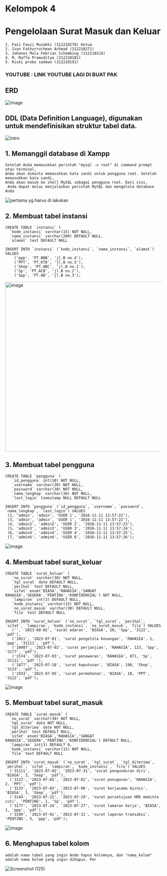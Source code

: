 # Kelompok 4
# Pengelolaan Surat Masuk dan Keluar
```
1. Faiz Fauzi Muzakki (312210278) Ketua
2. Ivan Fathurrochman Achmad (312210271)
3. Johanes Mula Febrian Sihombing (312210224)
4. M. Raffa Pramuditya (312210181)
5. Riski probo sadewo (312210191)
```
### YOUTUBE : LINK YOUTUBE LAGI DI BUAT PAK

## ERD
![image](https://github.com/riskibowo/kelompok-4/assets/115862112/6422e334-85cd-40ea-b491-9bd2e6f4a402)

## DDL (Data Definition Language), digunakan untuk mendefinisikan struktur tabel data.
![intro](https://github.com/riskibowo/kelompok-4/assets/115862112/ed983310-9ad2-4093-9395-e139c0b779bb)
## 1. Memanggil database di Xampp
```
Setelah Anda memasukkan perintah "mysql -u root" di command prompt atau terminal,
Anda akan diminta memasukkan kata sandi untuk pengguna root. Setelah memasukkan kata sandi,
Anda akan masuk ke shell MySQL sebagai pengguna root. Dari sini,
 Anda dapat mulai menjalankan perintah MySQL dan mengelola database Anda
```

![pertama yg harus di lakukan](https://github.com/riskibowo/kelompok-4/assets/115862112/278b12c5-07ce-4f92-907c-58164c76852c)

## 2. Membuat tabel instansi
```
CREATE TABLE `instansi` (
  `kode_instansi` varchar(15) NOT NULL,
  `nama_instansi` varchar(200) DEFAULT NULL,
  `alamat` text DEFAULT NULL
```

```
INSERT INTO `instansi` (`kode_instansi`, `nama_instansi`, `alamat`) VALUES
    ('ppp', 'PT.BBB', 'jl.B no.4'),
    ('PPT', 'PT.KTD', 'jl.B no.5'),
    ('Skep', 'PT.ABC', 'jl.B no.1'),
    ('Sp', 'PT.ACB', 'jl.B no.2'),
    ('Spp', 'PT.AB', 'jl.B no.3');
```

<img width="546" alt="image" src="https://github.com/riskibowo/kelompok-4/assets/115862112/0038eab4-eaa8-425e-90c5-b808ee8594b4">

## 3. Membuat tabel pengguna
```
CREATE TABLE `pengguna` (
   `id_pengguna` int(10) NOT NULL,
   `username` varchar(30) NOT NULL,
   `password` varchar(30) NOT NULL,
   `nama_lengkap` varchar(30) NOT NULL,
   `last_login` timestamp NULL DEFAULT NULL
  ```

  ```
INSERT INTO `pengguna` (`id_pengguna`, `username`, `password`, `nama_lengkap`, `last_login`) VALUES
   (1, 'admin', 'admin', 'USER 1', '2016-11-11 13:57:22'),
   (3, 'admin', 'admin', 'USER 1', '2016-11-11 13:57:22'),
   (4, 'admin2', 'admin2', 'USER 2', '2016-11-11 13:57:23'),
   (5, 'admin3', 'admin3', 'USER 3', '2016-11-11 13:57:24'),
   (6, 'admin4', 'admin4', 'USER 4', '2016-11-11 13:57:25'),
   (7, 'admin6', 'admin6', 'USER 6', '2016-11-11 13:57:26');
```

![image](https://github.com/riskibowo/kelompok-4/assets/115862112/93cf10c1-a1b2-45b2-ad74-0b77a05184c9)

## 4. Membuat tabel surat_keluar
```
CREATE TABLE `surat_keluar` (
   `no_surat` varchar(30) NOT NULL,
   `tgl_surat` date DEFAULT NULL,
   `perihal` text DEFAULT NULL,
   `sifat` enum('BIASA','RAHASIA','SANGAT RAHASIA','SEGERA','PENTING','KONFIDENSIAL') NOT NULL,
   `lampiran` int(3) DEFAULT NULL,
   `kode_instansi` varchar(15) NOT NULL,
   `no_surat_masuk` varchar(30) DEFAULT NULL,
   `file` text DEFAULT NULL
```

```
INSERT INTO `surat_keluar` (`no_surat`, `tgl_surat`, `perihal`, `sifat`, `lampiran`, `kode_instansi`, `no_surat_masuk`, `file`) VALUES
   ('', '2023-08-02', 'surat edaran', 'BIASA', 10, 'Spp', '3122', 'pdf'),
   ('1011', '2023-07-01', 'surat pengelola keuangan', 'RAHASIA', 1, 'ppp', '31111', 'pdf'),
   ('10987', '2023-07-02', 'surat perjanjian', 'RAHASIA', 123, 'Spp', '3177', 'pdf'),
   ('1574', '2023-07-03', 'surat penawaran', 'RAHASIA', 871, 'Sp', '31111', 'pdf '),
   ('1877', '2023-07-18', 'surat keputusan', 'BIASA', 198, 'Skep', '3133', 'pdf'),
   ('1933', '2023-07-05', 'surat permohonan', 'BIASA', 18, 'PPT', '3122', 'pdf');
```
![image](https://github.com/riskibowo/kelompok-4/assets/115862112/0d7d008d-8730-418c-a097-2418f1a7fb45)

## 5. Membuat tabel surat_masuk
```
CREATE TABLE `surat_masuk` (
  `no_surat` varchar(30) NOT NULL,
  `tgl_surat` date NOT NULL,
  `tgl_diterima` date NOT NULL,
  `perihal` text DEFAULT NULL,
  `sifat` enum('BIASA','RAHASIA','SANGAT RAHASIA','SEGERA','PENTING','KONFIDENSIAL') DEFAULT NULL,
  `lampiran` int(3) DEFAULT 0,
  `kode_instansi` varchar(15) NOT NULL,
  `file` text DEFAULT NULL
```

```
INSERT INTO `surat_masuk` (`no_surat`, `tgl_surat`, `tgl_diterima`, `perihal`, `sifat`, `lampiran`, `kode_instansi`, `file`) VALUES
  ('31111', '2023-07-02', '2023-07-31', 'surat pengunduran diri', 'BIASA', 3, 'Skep', 'pdf'),
  ('3122', '2023-07-01', '2023-07-02', 'surat penugasan', 'RAHASIA', 2, 'PPT', 'pdf'),
  ('3133', '2023-07-03', '2023-07-06', 'surat kerjasama bisnis', 'BIASA', 1, 'Skep', 'pdf'),
  ('3144', '2023-07-21', '2023-07-29', 'surat persetujuan HRD meminta cuti', 'PENTING', 1, 'Sp', 'pdf'),
  ('3177', '2023-07-24', '2023-07-27', 'surat lamaran kerja', 'BIASA', 1, 'ppp', 'pdf'),
  ('3199', '2023-07-01', '2023-07-31', 'surat laporan transaksi', 'PENTING', 5, 'ppp', 'pdf');
```
![image](https://github.com/riskibowo/kelompok-4/assets/115862112/89e7ee1f-2185-47a2-9e61-0188c1775fe9)

## 6. Menghapus tabel kolom
```
adalah nama tabel yang ingin Anda hapus kolomnya, dan "nama_kolom" adalah nama kolom yang ingin dihapus. Per
```
![Screenshot (125)](https://github.com/riskibowo/kelompok-4/assets/115862112/ed5a77a2-2709-424b-aba7-a0ac0466a941)




